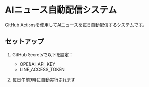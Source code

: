 # AIニュース自動配信システム

GitHub Actionsを使用してAIニュースを毎日自動配信するシステムです。

## セットアップ
1. GitHub Secretsで以下を設定：
   - OPENAI_API_KEY
   - LINE_ACCESS_TOKEN

2. 毎日午前9時に自動実行されます
